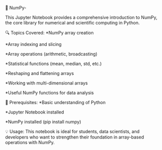 📘 NumPy-

This Jupyter Notebook provides a comprehensive introduction to NumPy, the core library for numerical and scientific computing in Python.

🔍 Topics Covered:
*NumPy array creation

*Array indexing and slicing

*Array operations (arithmetic, broadcasting)

*Statistical functions (mean, median, std, etc.)

*Reshaping and flattening arrays

*Working with multi-dimensional arrays

*Useful NumPy functions for data analysis

📌 Prerequisites:
*Basic understanding of Python

*Jupyter Notebook installed

*NumPy installed (pip install numpy)

💡 Usage:
This notebook is ideal for students, data scientists, and developers who want to strengthen their foundation in array-based operations with NumPy.
